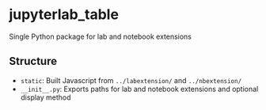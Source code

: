 # jupyterlab_table

Single Python package for lab and notebook extensions

## Structure

* `static`: Built Javascript from `../labextension/` and `../nbextension/`
* `__init__.py`: Exports paths for lab and notebook extensions and optional display method
